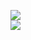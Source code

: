 [![](https://img.shields.io/badge/Made%20With-Github%20Spray-lightgrey.svg?style=for-the-badge&logo=github)](https://github.com/Annihil/github-spray#18231)  
[![](https://i.imgur.com/2DrTn0Z.gif)](https://github.com/Annihil/github-spray)